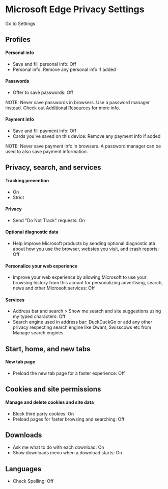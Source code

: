 # Microsoft Edge Privacy Settings

Go to Settings



## Profiles

#### Personal info
- Save and fill personal info: Off
- Personal info: Remove any personal info if added

#### Passwords
- Offer to save passwords: Off

NOTE: Never save passwords in browsers. Use a password manager instead. Check out [Additional Resources](https://github.com/the-weird-aquarian/privacy-settings#additional-resources) for more info.

#### Payment info
- Save and fill payment info: Off
- Cards you've saved on this device: Remove any payment info if added

NOTE: Never save payment info in browsers. A password manager can be used to also save payment information.



## Privacy, search, and services

#### Tracking prevention
- On
- Strict

#### Privacy
- Send "Do Not Track" requests: On

#### Optional diagnostic data
- Help improve Microsoft products by sending optional diagnostic ata about how you use the browser, webstes you visit, and crash reports: Off

#### Personalize your web experience
- Improve your web experience by allowing Microsoft to use your browsing history from this acount for personalizing advertising, search, news and other Microsoft services: Off

#### Services
- Address bar and search > Show me search and site suggestions using my typed characters: Off
- Search engine used in address bar: DuckDuckGo or add any other privacy respecting search engine like Qwant, Swisscows etc from Manage search engines.



## Start, home, and new tabs

#### New tab page
- Preload the new tab page for a faster experience: Off



## Cookies and site permissions

#### Manage and delete cookies and site data
- Block third party cookies: On
- Preload pages for faster browsing and searching: Off



## Downloads
- Ask me what to do with each download: On
- Show downloads menu when a download starts: On



## Languages
- Check Spelling: Off
